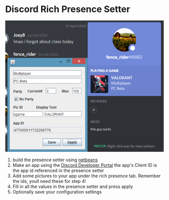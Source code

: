 # Discord Rich Presence Setter
![Example Use Case](/imgs/example.png)

1.  build the presence setter using [netbeans](https://netbeans.org/)
2.  Make an app using the [Discord Developer Portal](https://discordapp.com/developers/applications) the app's Client ID is the app id referenced in the presence setter
3.  Add some pictures to your app under the rich presence tab. Remember the ids, youll need these for step 4!
4.  Fill in all the values in the presence setter and press apply
5.  Optionally save your configuration settings

